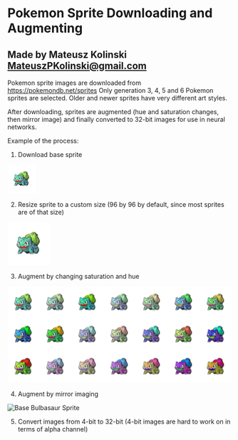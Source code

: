 # Pokemon Sprite Downloading and Augmenting
## Made by Mateusz Kolinski MateuszPKolinski@gmail.com

Pokemon sprite images are downloaded from https://pokemondb.net/sprites
Only generation 3, 4, 5 and 6 Pokemon sprites are selected. Older and newer sprites have very different art styles.

After downloading, sprites are augmented (hue and saturation changes, then mirror image) and finally converted to 32-bit images for use in neural networks.

Example of the process:

1. Download base sprite
   
![Base Bulbasaur Sprite](assets/1Bulbasaur.png)

2. Resize sprite to a custom size (96 by 96 by default, since most sprites are of that size)

![Base Bulbasaur Sprite](assets/1BulbasaurResized.png)

3. Augment by changing saturation and hue

![Base Bulbasaur Sprite](assets/BulbasaurGrid.png)

4. Augment by mirror imaging

![Base Bulbasaur Sprite](assets/1BulbasaurGridMI.png)

5. Convert images from 4-bit to 32-bit (4-bit images are hard to work on in terms of alpha channel)
